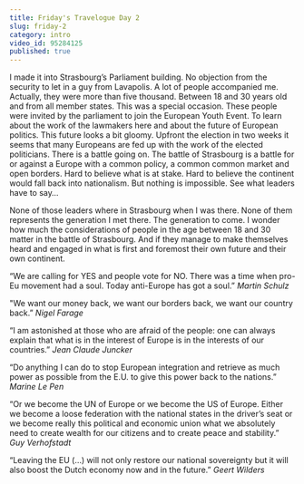 ```yaml
---
title: Friday's Travelogue Day 2
slug: friday-2
category: intro
video_id: 95284125
published: true
---
```

I made it into Strasbourg’s Parliament building. No objection from the security to let in a guy from Lavapolis. A lot of people accompanied me. Actually, they were more than five thousand. Between 18 and 30 years old and from all member states. This was a special occasion. These people were invited by the parliament to join the European Youth Event. To learn about the work of the lawmakers here and about the future of European politics. This future looks a bit gloomy. Upfront the election in two weeks it seems that many Europeans are fed up with the work of the elected politicians. There is a battle going on. The battle of Strasbourg is a battle for or against a Europe with a common policy, a common common market and open borders. Hard to believe what is at stake. Hard to believe the continent would fall back into nationalism. But nothing is impossible. See what leaders have to say…

None of those leaders where in Strasbourg when I was there. None of them represents the generation I met there. The generation to come. I wonder how much the considerations of people in the age between 18 and 30 matter in the battle of Strasbourg. And if they manage to make themselves heard and engaged in what is first and foremost their own future and their own continent. 

“We are calling for YES and people vote for NO. There was a time when pro-Eu movement had a soul. Today anti-Europe has got a soul.” _Martin Schulz_

"We want our money back, we want our borders back, we want our country back.” 
_Nigel Farage_

“I am astonished at those who are afraid of the people: one can always explain that what is in the interest of Europe is in the interests of our countries.” _Jean Claude Juncker_ 

“Do anything I can do to stop European integration and retrieve as much power as possible from the E.U. to give this power back to the nations.” _Marine Le Pen_ 

“Or we become the UN of Europe or we become the US of Europe. Either we become a loose federation with the national states in the driver’s seat or we become really this political and economic union what we absolutely need to create wealth for our citizens and to create peace and stability.” _Guy Verhofstadt_ 

“Leaving the EU (…) will not only restore our national sovereignty but it will also boost the Dutch economy now and in the future.” _Geert Wilders_ 




